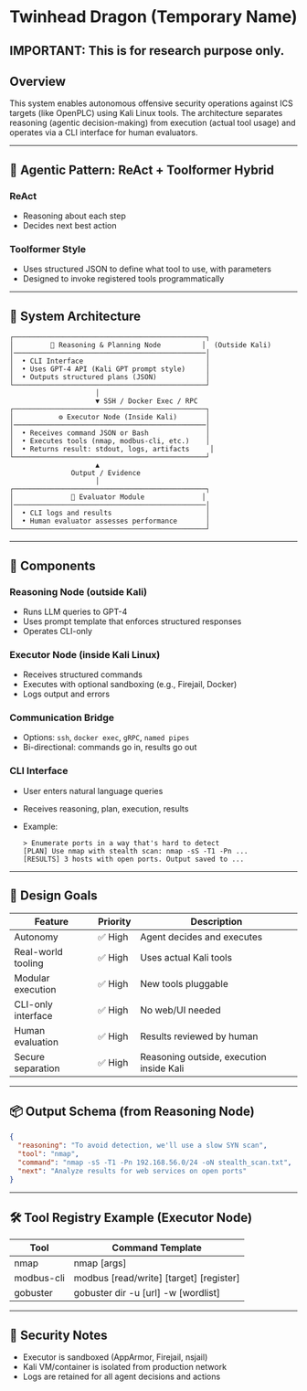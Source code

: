 # Twinhead Dragon (Temporary Name)

## IMPORTANT: This is for research purpose only.
## Overview

This system enables autonomous offensive security operations against ICS targets (like OpenPLC) using Kali Linux tools. The architecture separates reasoning (agentic decision-making) from execution (actual tool usage) and operates via a CLI interface for human evaluators.

---

## 🧠 Agentic Pattern: ReAct + Toolformer Hybrid

### ReAct

* Reasoning about each step
* Decides next best action

### Toolformer Style

* Uses structured JSON to define what tool to use, with parameters
* Designed to invoke registered tools programmatically

---

## 📐 System Architecture

```text
┌───────────────────────────────────────────────┐
│         🧠 Reasoning & Planning Node          │  (Outside Kali)
│───────────────────────────────────────────────│
│  • CLI Interface                              │
│  • Uses GPT-4 API (Kali GPT prompt style)     │
│  • Outputs structured plans (JSON)            │
└───────────────────────────────────────────────┘
                     │
                     ▼ SSH / Docker Exec / RPC
┌───────────────────────────────────────────────┐
│           ⚙️ Executor Node (Inside Kali)       │
│───────────────────────────────────────────────│
│  • Receives command JSON or Bash              │
│  • Executes tools (nmap, modbus-cli, etc.)    │
│  • Returns result: stdout, logs, artifacts     │
└───────────────────────────────────────────────┘
                     ▲
               Output / Evidence
                     │
┌───────────────────────────────────────────────┐
│              📜 Evaluator Module              │
│───────────────────────────────────────────────│
│  • CLI logs and results                       │
│  • Human evaluator assesses performance       │
└───────────────────────────────────────────────┘
```

---

## 🔧 Components

### Reasoning Node (outside Kali)

* Runs LLM queries to GPT-4
* Uses prompt template that enforces structured responses
* Operates CLI-only

### Executor Node (inside Kali Linux)

* Receives structured commands
* Executes with optional sandboxing (e.g., Firejail, Docker)
* Logs output and errors

### Communication Bridge

* Options: `ssh`, `docker exec`, `gRPC`, `named pipes`
* Bi-directional: commands go in, results go out

### CLI Interface

* User enters natural language queries
* Receives reasoning, plan, execution, results
* Example:

  ```
  > Enumerate ports in a way that's hard to detect
  [PLAN] Use nmap with stealth scan: nmap -sS -T1 -Pn ...
  [RESULTS] 3 hosts with open ports. Output saved to ...
  ```

---

## 🧪 Design Goals

| Feature            | Priority | Description                              |
| ------------------ | -------- | ---------------------------------------- |
| Autonomy           | ✅ High   | Agent decides and executes               |
| Real-world tooling | ✅ High   | Uses actual Kali tools                   |
| Modular execution  | ✅ High   | New tools pluggable                      |
| CLI-only interface | ✅ High   | No web/UI needed                         |
| Human evaluation   | ✅ High   | Results reviewed by human                |
| Secure separation  | ✅ High   | Reasoning outside, execution inside Kali |

---

## 📦 Output Schema (from Reasoning Node)

```json
{
  "reasoning": "To avoid detection, we'll use a slow SYN scan",
  "tool": "nmap",
  "command": "nmap -sS -T1 -Pn 192.168.56.0/24 -oN stealth_scan.txt",
  "next": "Analyze results for web services on open ports"
}
```

---

## 🛠 Tool Registry Example (Executor Node)

| Tool       | Command Template                           |
| ---------- | ------------------------------------------ |
| nmap       | nmap \[args]                               |
| modbus-cli | modbus \[read/write] \[target] \[register] |
| gobuster   | gobuster dir -u \[url] -w \[wordlist]      |

---

## 🔐 Security Notes

* Executor is sandboxed (AppArmor, Firejail, nsjail)
* Kali VM/container is isolated from production network
* Logs are retained for all agent decisions and actions

